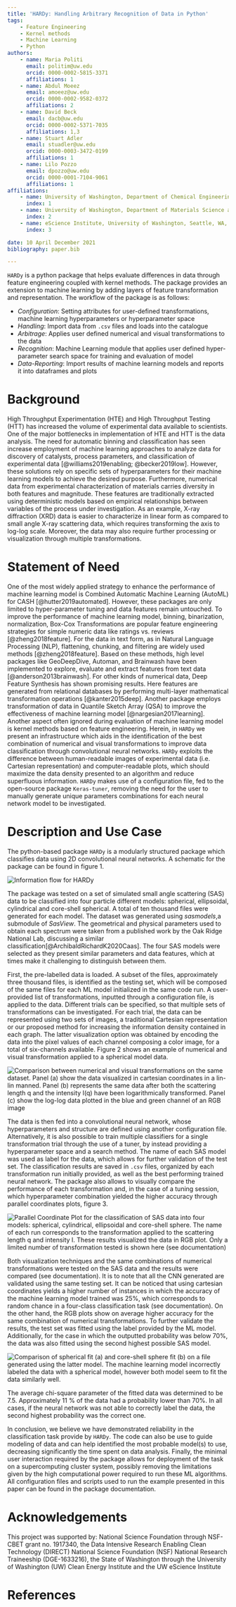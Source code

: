 ```yaml
---
title: 'HARDy: Handling Arbitrary Recognition of Data in Python'
tags:
    - Feature Engineering
    - Kernel methods
    - Machine Learning
    - Python
authors:
    - name: Maria Politi
      email: politim@uw.edu
      orcid: 0000-0002-5815-3371
      affiliations: 1
    - name: Abdul Moeez
      email: amoeez@uw.edu
      orcid: 0000-0002-9582-0372
      affiliations: 2
    - name: David Beck
      email: dacb@uw.edu
      orcid: 0000-0002-5371-7035
      affiliations: 1,3
    - name: Stuart Adler
      email: stuadler@uw.edu
      orcid: 0000-0003-3472-0199
      affiliations: 1
    - name: Lilo Pozzo
      email: dpozzo@uw.edu
      orcid: 0000-0001-7104-9061
      affiliations: 1
affiliations:
    - name: University of Washington, Department of Chemical Engineering, Seattle, WA, USA
      index: 1
    - name: University of Washington, Department of Materials Science and Engineering, Seattle, WA, USA
      index: 2
    - name: eScience Institute, University of Washington, Seattle, WA, USA
      index: 3

date: 10 April December 2021
bibliography: paper.bib

---
```

`HARDy` is a python package that helps evaluate differences in data through feature engineering coupled with kernel methods. The package provides an extension to machine learning by adding layers of feature transformation and representation. The workflow of the package is as follows:

- _Configuration_: Setting attributes for user-defined transformations, machine learning hyperparameters or hyperparameter space
- _Handling_: Import data from `.csv` files and loads into the catalogue
- _Arbitrage_: Applies user defined numerical and visual transformations to the data
- _Recognition_: Machine Learning module that applies user defined hyper-parameter search space for training and evaluation of model
- _Data-Reporting_: Import results of machine learning models and reports it into dataframes and plots

# Background

High Throughput Experimentation (HTE) and High Throughput Testing (HTT) has increased the volume of experimental data available to scientists. One of the major bottlenecks in implementation of HTE and HTT is the data analysis. The need for automatic binning and classification has seen increase employment of machine learning approaches to analyze data for discovery of catalysts, process parameters, and classification of experimental data [@williams2019enabling; @becker2019low]. However, these solutions rely on specific sets of hyperparameters for their machine learning models to achieve the desired purpose. Furthermore, numerical data from experimental characterization of materials carries diversity in both features and magnitude. These features are traditionally extracted using deterministic models based on empirical relationships between variables of the process under investigation. As an example, X-ray diffraction (XRD) data is easier to characterize in linear form as compared to small angle X-ray scattering data, which requires transforming the axis to log-log scale. Moreover, the data may also require further processing or visualization through multiple transformations.

# Statement of Need

One of the most widely applied strategy to enhance the performance of machine learning model is Combined Automatic Machine Learning (AutoML) for CASH [@hutter2019automated]. However, these packages are only limited to hyper-parameter tuning and data features remain untouched. To improve the performance of machine learning model, binning, binarization, normalization, Box-Cox Transformations are popular feature engineering strategies for simple numeric data like ratings vs. reviews [@zheng2018feature]. For the data in text form, as in Natural Language Processing (NLP), flattening, chunking, and filtering are widely used methods [@zheng2018feature]. Based on these methods, high level packages like GeoDeepDive, Automan, and Brainwash have been implemented to explore, evaluate and extract features from text data [@anderson2013brainwash].
For other kinds of numerical data, Deep Feature Synthesis has shown promising results. Here features are generated from relational databases by performing multi-layer mathematical transformation operations [@kanter2015deep]. Another package employs transformation of data in Quantile Sketch Array (QSA) to improve the effectiveness of machine learning model [@nargesian2017learning]. Another aspect often ignored during evaluation of machine learning model is kernel methods based on feature engineering. Herein, in `HARDy` we present an infrastructure which aids in the identification of the best combination of numerical and visual transformations to improve data classification through convolutional neural networks. `HARDy` exploits the difference between human-readable images of experimental data (i.e. Cartesian representation) and computer-readable plots, which should maximize the data density presented to an algorithm and reduce superfluous information. `HARDy` makes use of a configuration file, fed to the open-source package `Keras-tuner`, removing the need for the user to manually generate unique parameters combinations for each neural network model to be investigated.


# Description and Use Case

The python-based package `HARDy` is a modularly structured package which classifies data using 2D convolutional neural networks. A schematic for the package can be found in figure 1.

![Information flow for HARDy](./images/HARDy_diagram.png)

The package was tested on a set of simulated small angle scattering (SAS) data to be classified into four particle different models: spherical, ellipsoidal, cylindrical and core-shell spherical. A total of ten thousand files were generated for each model. The dataset was generated using _sasmodels_,a submodule of _SasView_. The geometrical and physical parameters used to obtain each spectrum were taken from a published work by the Oak Ridge National Lab, discussing a similar classification[@ArchibaldRichardK2020Caas]. The four SAS models were selected as they present similar parameters and data features, which at times make it challenging to distinguish between them.

First, the pre-labelled data is loaded. A subset of the files, approximately three thousand files, is identified as the testing set, which will be composed of the same files for each ML model initialized in the same code run. A user-provided list of transformations, inputted through a configuration file, is applied to the data. Different trials can be specified, so that multiple sets of transformations can be investigated. For each trial, the data can be represented using two sets of images, a traditional Cartesian representation or our proposed method for increasing the information density contained in each graph. The latter visualization option was obtained by encoding the data into the pixel values of each channel composing a color image, for a total of six-channels available. Figure 2 shows an example of numerical and visual transformation applied to a spherical model data.

![Comparison between numerical and visual transformations on the same dataset. Panel (a) show the data visualized in cartesian coordinates in a lin-lin manned. Panel (b) represents the same data after both the scattering length q and the intensity I(q) have been logarithmically transformed. Panel (c) show the log-log data plotted in the blue and green channel of an RGB image](./images/panelplot.png)

The data is then fed into a convolutional neural network, whose hyperparameters and structure are defined using another configuration file. Alternatively, it is also possible to train multiple classifiers for a single transformation trial through the use of a tuner, by instead providing a hyperparameter space and a search method. The name of each SAS model was used as label for the data, which allows for further validation of the test set. The classification results are saved in `.csv` files, organized by each transformation run initially provided, as well as the best performing trained neural network. The package also allows to visually compare the performance of each transformation and, in the case of a tuning session, which hyperparameter combination yielded the higher accuracy through parallel coordinates plots, figure 3.  

![Parallel Coordinate Plot for the classification of SAS data into four models: spherical, cylindrical, ellipsoidal and core-shell sphere. The name of each run corresponds to the transformation applied to the scattering length q and intensity I. These results visualized the data in RGB plot. Only a limited number of transformation tested is shown here (see documentation)](./images/parallel_coordinate_rgb.png)

Both visualization techniques and the same combinations of numerical transformations were tested on the SAS data and the results were compared (see documentation). It is to note that all the CNN generated are validated using the same testing set. It can be noticed that using cartesian coordinates yields a higher number of instances in which the accuracy of the machine learning model trained was 25%, which corresponds to random chance in a four-class classification task (see documentation). On the other hand, the RGB plots show on average higher accuracy for the same combination of numerical transformations. To further validate the results, the test set was fitted using the label provided by the ML model. Additionally, for the case in which the outputted probability was below 70%, the data was also fitted using the second highest possible SAS model.

![Comparison of spherical fit (a) and core-shell sphere fit (b) on a file generated using the latter model. The machine learning model incorrectly labeled the data with a spherical model, however both model seem to fit the data similarly well. ](./images/panel_for_comparison.png)

The average chi-square parameter of the fitted data was determined to be 7.5. Approximately 11 \% of the data had a probability lower than 70\%. In all cases, if the neural network was not able to correctly label the data, the second highest probability was the correct one.

In conclusion, we believe we have demonstrated reliability in the classification task provide by `HARDy`. The code can also be use to guide modeling of data and can help identified the most probable model(s) to use, decreasing significantly the time spent on data analysis. Finally, the minimal user interaction required by the package allows for deployment of the task on a supercomputing cluster system, possibly removing the limitations given by the high computational power required to run these ML algorithms. All configuration files and scripts used to run the example presented in this paper can be found in the package documentation.


# Acknowledgements
This project was supported by: National Science Foundation through NSF-CBET grant no. 1917340, the Data Intensive Research Enabling Clean Technology (DIRECT) National Science Foundation (NSF) National Research Traineeship (DGE-1633216), the State of Washington through the University of Washington (UW) Clean Energy Institute and the UW eScience Institute

# References
